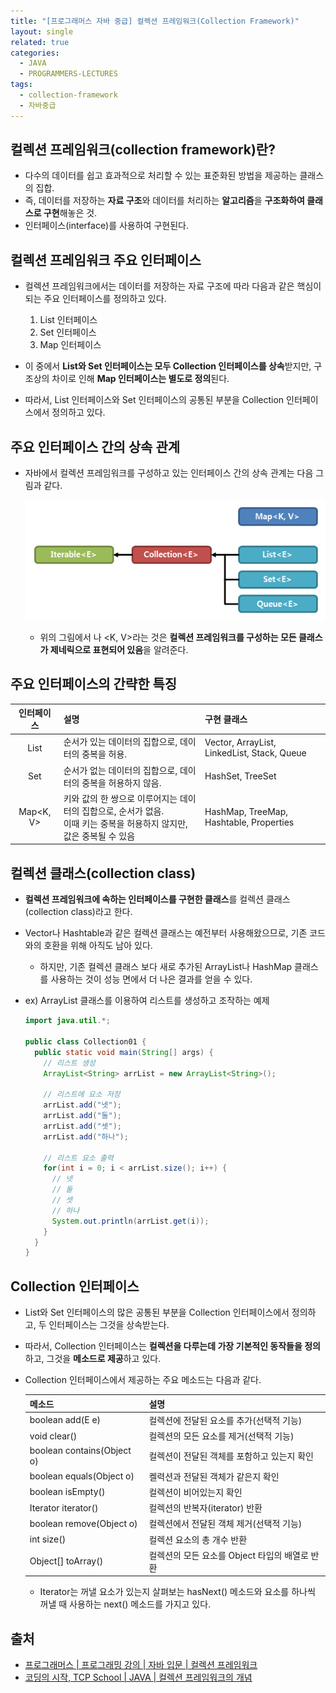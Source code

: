 ```yaml
---
title: "[프로그래머스 자바 중급] 컬렉션 프레임워크(Collection Framework)"
layout: single
related: true
categories:
  - JAVA
  - PROGRAMMERS-LECTURES
tags:
  - collection-framework
  - 자바중급
---
```


## 컬렉션 프레임워크(collection framework)란?
- 다수의 데이터를 쉽고 효과적으로 처리할 수 있는 표준화된 방법을 제공하는 클래스의 집합.
- 즉, 데이터를 저장하는 **자료 구조**와 데이터를 처리하는 **알고리즘**을 **구조화하여 클래스로 구현**해놓은 것.
- 인터페이스(interface)를 사용하여 구현된다.

## 컬렉션 프레임워크 주요 인터페이스
- 컬렉션 프레임워크에서는 데이터를 저장하는 자료 구조에 따라 다음과 같은 핵심이 되는 주요 인터페이스를 정의하고 있다.

  1. List 인터페이스
  2. Set 인터페이스
  3. Map 인터페이스
  
- 이 중에서 **List와 Set 인터페이스는 모두 Collection 인터페이스를 상속**받지만, 구조상의 차이로 인해 **Map 인터페이스는 별도로 정의**된다.
- 따라서, List 인터페이스와 Set 인터페이스의 공통된 부분을 Collection 인터페이스에서 정의하고 있다.

## 주요 인터페이스 간의 상속 관계
- 자바에서 컬렉션 프레임워크를 구성하고 있는 인터페이스 간의 상속 관계는 다음 그림과 같다.

  ![컬렉션 프레임워크 상속 관계](/assets/images/java/collection_interface_diagram.png)
  
  - 위의 그림에서 <E>나 <K, V>라는 것은 **컬렉션 프레임워크를 구성하는 모든 클래스가 제네릭으로 표현되어 있음**을 알려준다.
  
## 주요 인터페이스의 간략한 특징

  | 인터페이스 | 설명 | 구현 클래스 |
  |:---------:|:-----|:-----------|
  | List<E> | 순서가 있는 데이터의 집합으로, 데이터의 중복을 허용. | Vector, ArrayList, LinkedList, Stack, Queue |
  | Set<E> | 순서가 없는 데이터의 집합으로, 데이터의 중복을 허용하지 않음. | HashSet, TreeSet |
  | Map<K, V> | 키와 값의 한 쌍으로 이루어지는 데이터의 집합으로, 순서가 없음.<br/>이때 키는 중복을 허용하지 않지만, 값은 중복될 수 있음 | HashMap, TreeMap, Hashtable, Properties |

## 컬렉션 클래스(collection class)
- **컬렉션 프레임워크에 속하는 인터페이스를 구현한 클래스**를 컬렉션 클래스(collection class)라고 한다.
- Vector나 Hashtable과 같은 컬렉션 클래스는 예전부터 사용해왔으므로, 기존 코드와의 호환을 위해 아직도 남아 있다.
  - 하지만, 기존 컬렉션 클래스 보다 새로 추가된 ArrayList나 HashMap 클래스를 사용하는 것이 성능 면에서 더 나은 결과를 얻을 수 있다.
  
- ex) ArrayList 클래스를 이용하여 리스트를 생성하고 조작하는 예제

  ```java
  import java.util.*;
  
  public class Collection01 {
    public static void main(String[] args) {
      // 리스트 생성
      ArrayList<String> arrList = new ArrayList<String>();
      
      // 리스트에 요소 저장
      arrList.add("넷");
      arrList.add("둘");
      arrList.add("셋");
      arrList.add("하나");
      
      // 리스트 요소 출력
      for(int i = 0; i < arrList.size(); i++) {
        // 넷
        // 둘
        // 셋
        // 하나
        System.out.println(arrList.get(i));
      }
    }
  }
  ```
  
## Collection 인터페이스
- List와 Set 인터페이스의 많은 공통된 부분을 Collection 인터페이스에서 정의하고, 두 인터페이스는 그것을 상속받는다.
- 따라서, Collection 인터페이스는 **컬렉션을 다루는데 가장 기본적인 동작들을 정의**하고, 그것을 **메소드로 제공**하고 있다.

- Collection 인터페이스에서 제공하는 주요 메소드는 다음과 같다.

  | 메소드 | 설명 |
  |:------|:------|
  | boolean add(E e) | 컬렉션에 전달된 요소를 추가(선택적 기능) |
  | void clear() | 컬렉션의 모든 요소를 제거(선택적 기능) |
  | boolean contains(Object o) | 컬렉션이 전달된 객체를 포함하고 있는지 확인 |
  | boolean equals(Object o) | 켈력션과 전달된 객체가 같은지 확인 |
  | boolean isEmpty() | 컬렉션이 비어있는지 확인 |
  | Iterator<E> iterator() | 컬렉션의 반복자(iterator) 반환 |
  | boolean remove(Object o) | 컬렉션에서 전달된 객체 제거(선택적 기능) |
  | int size() | 컬렉션 요소의 총 개수 반환 |
  | Object[] toArray() | 컬렉션의 모든 요소를 Object 타입의 배열로 반환 |
  
  - Iterator는 꺼낼 요소가 있는지 살펴보는 hasNext() 메소드와 요소를 하나씩 꺼낼 때 사용하는 next() 메소드를 가지고 있다.
  
## 출처
- [프로그래머스 \| 프로그래밍 강의 \| 자바 입문 \| 컬렉션 프레임워크](https://programmers.co.kr/learn/courses/9/lessons/256)
- [코딩의 시작, TCP School \| JAVA \| 컬렉션 프레임워크의 개념](https://www.tcpschool.com/java/java_collectionFramework_concept)
